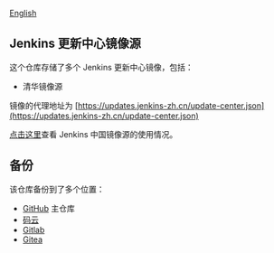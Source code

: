 [English](README.md)

## Jenkins 更新中心镜像源

这个仓库存储了多个 Jenkins 更新中心镜像，包括：

* 清华镜像源

镜像的代理地址为 [https://updates.jenkins-zh.cn/update-center.json](https://updates.jenkins-zh.cn/update-center.json)

[点击这里](https://jenkins-zh.github.io/update-center-mirror/data)查看 Jenkins 中国镜像源的使用情况。

## 备份

该仓库备份到了多个位置：

* [GitHub](https://jenkins-zh.github.io/update-center-mirror/) 主仓库
* [码云](https://jenkins-zh.gitee.io/update-center-mirror/)
* [Gitlab](https://gitlab.com/jenkins-zh/update-center-mirror)
* [Gitea](https://gitea.com/jenkins-zh/update-center-mirror/)
